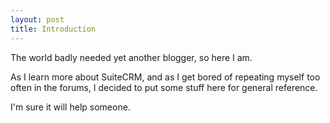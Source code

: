 ```yaml
---
layout: post
title: Introduction
---
```


The world badly needed yet another blogger, so here I am.

As I learn more about SuiteCRM, and as I get bored of repeating myself too often in the forums, I decided to put some stuff here for general reference.

I'm sure it will help someone.